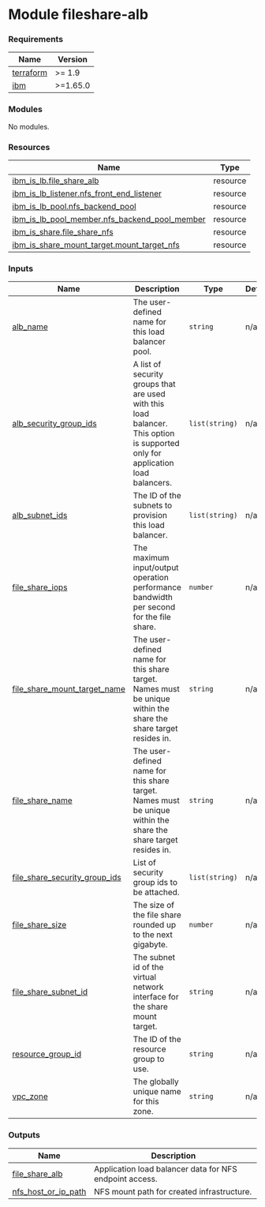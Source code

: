 # Module fileshare-alb

<!-- BEGINNING OF PRE-COMMIT-TERRAFORM DOCS HOOK -->
### Requirements

| Name | Version |
|------|---------|
| <a name="requirement_terraform"></a> [terraform](#requirement\_terraform) | >= 1.9 |
| <a name="requirement_ibm"></a> [ibm](#requirement\_ibm) | >=1.65.0 |

### Modules

No modules.

### Resources

| Name | Type |
|------|------|
| [ibm_is_lb.file_share_alb](https://registry.terraform.io/providers/IBM-Cloud/ibm/latest/docs/resources/is_lb) | resource |
| [ibm_is_lb_listener.nfs_front_end_listener](https://registry.terraform.io/providers/IBM-Cloud/ibm/latest/docs/resources/is_lb_listener) | resource |
| [ibm_is_lb_pool.nfs_backend_pool](https://registry.terraform.io/providers/IBM-Cloud/ibm/latest/docs/resources/is_lb_pool) | resource |
| [ibm_is_lb_pool_member.nfs_backend_pool_member](https://registry.terraform.io/providers/IBM-Cloud/ibm/latest/docs/resources/is_lb_pool_member) | resource |
| [ibm_is_share.file_share_nfs](https://registry.terraform.io/providers/IBM-Cloud/ibm/latest/docs/resources/is_share) | resource |
| [ibm_is_share_mount_target.mount_target_nfs](https://registry.terraform.io/providers/IBM-Cloud/ibm/latest/docs/resources/is_share_mount_target) | resource |

### Inputs

| Name | Description | Type | Default | Required |
|------|-------------|------|---------|:--------:|
| <a name="input_alb_name"></a> [alb\_name](#input\_alb\_name) | The user-defined name for this load balancer pool. | `string` | n/a | yes |
| <a name="input_alb_security_group_ids"></a> [alb\_security\_group\_ids](#input\_alb\_security\_group\_ids) | A list of security groups that are used with this load balancer. This option is supported only for application load balancers. | `list(string)` | n/a | yes |
| <a name="input_alb_subnet_ids"></a> [alb\_subnet\_ids](#input\_alb\_subnet\_ids) | The ID of the subnets to provision this load balancer. | `list(string)` | n/a | yes |
| <a name="input_file_share_iops"></a> [file\_share\_iops](#input\_file\_share\_iops) | The maximum input/output operation performance bandwidth per second for the file share. | `number` | n/a | yes |
| <a name="input_file_share_mount_target_name"></a> [file\_share\_mount\_target\_name](#input\_file\_share\_mount\_target\_name) | The user-defined name for this share target. Names must be unique within the share the share target resides in. | `string` | n/a | yes |
| <a name="input_file_share_name"></a> [file\_share\_name](#input\_file\_share\_name) | The user-defined name for this share target. Names must be unique within the share the share target resides in. | `string` | n/a | yes |
| <a name="input_file_share_security_group_ids"></a> [file\_share\_security\_group\_ids](#input\_file\_share\_security\_group\_ids) | List of security group ids to be attached. | `list(string)` | n/a | yes |
| <a name="input_file_share_size"></a> [file\_share\_size](#input\_file\_share\_size) | The size of the file share rounded up to the next gigabyte. | `number` | n/a | yes |
| <a name="input_file_share_subnet_id"></a> [file\_share\_subnet\_id](#input\_file\_share\_subnet\_id) | The subnet id of the virtual network interface for the share mount target. | `string` | n/a | yes |
| <a name="input_resource_group_id"></a> [resource\_group\_id](#input\_resource\_group\_id) | The ID of the resource group to use. | `string` | n/a | yes |
| <a name="input_vpc_zone"></a> [vpc\_zone](#input\_vpc\_zone) | The globally unique name for this zone. | `string` | n/a | yes |

### Outputs

| Name | Description |
|------|-------------|
| <a name="output_file_share_alb"></a> [file\_share\_alb](#output\_file\_share\_alb) | Application load balancer data for NFS endpoint access. |
| <a name="output_nfs_host_or_ip_path"></a> [nfs\_host\_or\_ip\_path](#output\_nfs\_host\_or\_ip\_path) | NFS mount path for created infrastructure. |
<!-- END OF PRE-COMMIT-TERRAFORM DOCS HOOK -->
